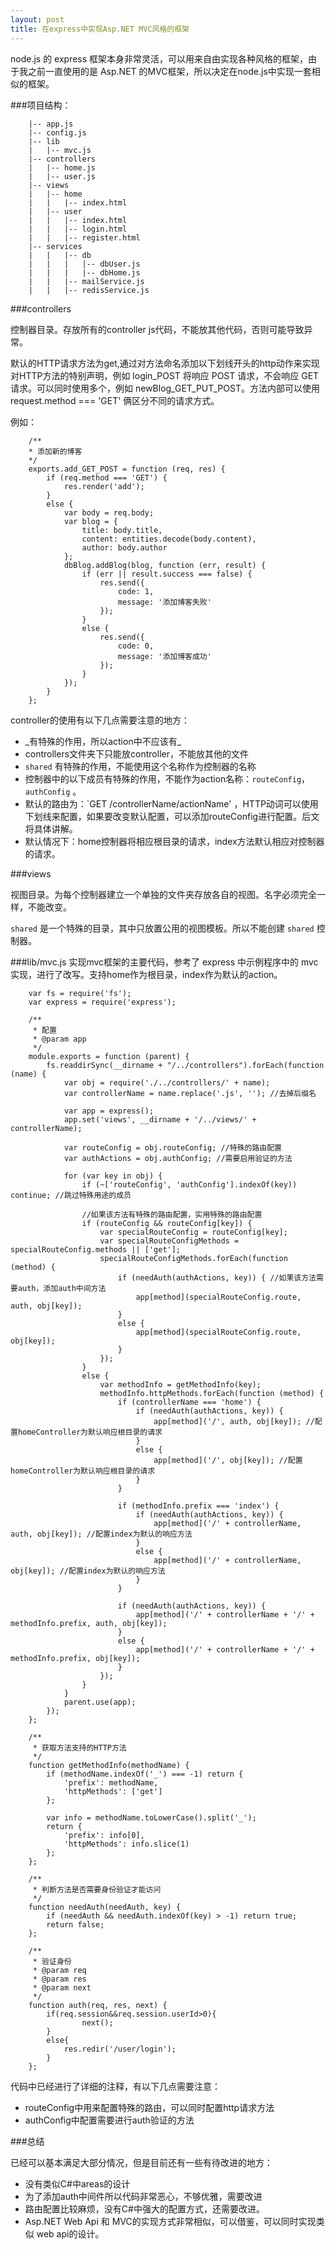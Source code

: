 ```yaml
---
layout: post
title: 在express中实现Asp.NET MVC风格的框架
---
```


node.js 的 express 框架本身非常灵活，可以用来自由实现各种风格的框架，由于我之前一直使用的是 Asp.NET 的MVC框架，所以决定在node.js中实现一套相似的框架。

###项目结构：

        |-- app.js
        |-- config.js
        |-- lib
        |   |-- mvc.js
        |-- controllers
        |   |-- home.js
        |   |-- user.js
        |-- views
        |   |-- home
        |   |   |-- index.html
        |   |-- user
        |   |   |-- index.html
        |   |   |-- login.html
        |   |   |-- register.html
        |-- services
        |   |   |-- db
        |   |   |   |-- dbUser.js
        |   |   |   |-- dbHome.js
        |   |   |-- mailService.js   
        |   |   |-- redisService.js

###controllers

控制器目录。存放所有的controller js代码，不能放其他代码，否则可能导致异常。

默认的HTTP请求方法为get,通过对方法命名添加以下划线开头的http动作来实现对HTTP方法的特别声明，例如 login_POST 将响应 POST 请求，不会响应 GET 请求。可以同时使用多个，例如 newBlog_GET_PUT_POST。方法内部可以使用 request.method === 'GET' 俩区分不同的请求方式。

例如：

        /**
        * 添加新的博客
        */
        exports.add_GET_POST = function (req, res) {
            if (req.method === 'GET') {
                res.render('add');
            }
            else {
                var body = req.body;
                var blog = {
                    title: body.title,
                    content: entities.decode(body.content),
                    author: body.author
                };
                dbBlog.addBlog(blog, function (err, result) {
                    if (err || result.success === false) {
                        res.send({
                            code: 1,
                            message: '添加博客失败'
                        });
                    }
                    else {
                        res.send({
                            code: 0,
                            message: '添加博客成功'
                        });
                    }
                });
            }
        };

controller的使用有以下几点需要注意的地方：

* \_有特殊的作用，所以action中不应该有\_ 
* controllers文件夹下只能放controller，不能放其他的文件
* `shared` 有特殊的作用，不能使用这个名称作为控制器的名称
* 控制器中的以下成员有特殊的作用，不能作为action名称：`routeConfig`，`authConfig` 。
* 默认的路由为：`GET /controllerName/actionName' ，HTTP动词可以使用下划线来配置，如果要改变默认配置，可以添加routeConfig进行配置。后文将具体讲解。
* 默认情况下：home控制器将相应根目录的请求，index方法默认相应对控制器的请求。

###views

视图目录。为每个控制器建立一个单独的文件夹存放各自的视图。名字必须完全一样，不能改变。

`shared` 是一个特殊的目录，其中只放置公用的视图模板。所以不能创建 `shared` 控制器。

###lib/mvc.js
实现mvc框架的主要代码，参考了 express 中示例程序中的 mvc 实现，进行了改写。支持home作为根目录，index作为默认的action。

        var fs = require('fs');
        var express = require('express');

        /**
         * 配置
         * @param app
         */
        module.exports = function (parent) {
            fs.readdirSync(__dirname + "/../controllers").forEach(function (name) {
                var obj = require('./../controllers/' + name);
                var controllerName = name.replace('.js', ''); //去掉后缀名

                var app = express();
                app.set('views', __dirname + '/../views/' + controllerName);

                var routeConfig = obj.routeConfig; //特殊的路由配置
                var authActions = obj.authConfig; //需要启用验证的方法

                for (var key in obj) {
                    if (~['routeConfig', 'authConfig'].indexOf(key)) continue; //跳过特殊用途的成员

                    //如果该方法有特殊的路由配置，实用特殊的路由配置
                    if (routeConfig && routeConfig[key]) {
                        var specialRouteConfig = routeConfig[key];
                        var specialRouteConfigMethods = specialRouteConfig.methods || ['get'];
                        specialRouteConfigMethods.forEach(function (method) {
                            if (needAuth(authActions, key)) { //如果该方法需要auth，添加auth中间方法
                                app[method](specialRouteConfig.route, auth, obj[key]);
                            }
                            else {
                                app[method](specialRouteConfig.route, obj[key]);
                            }
                        });
                    }
                    else {
                        var methodInfo = getMethodInfo(key);
                        methodInfo.httpMethods.forEach(function (method) {
                            if (controllerName === 'home') {
                                if (needAuth(authActions, key)) {
                                    app[method]('/', auth, obj[key]); //配置homeController为默认响应根目录的请求
                                }
                                else {
                                    app[method]('/', obj[key]); //配置homeController为默认响应根目录的请求
                                }
                            }

                            if (methodInfo.prefix === 'index') {
                                if (needAuth(authActions, key)) {
                                    app[method]('/' + controllerName, auth, obj[key]); //配置index为默认的响应方法
                                }
                                else {
                                    app[method]('/' + controllerName, obj[key]); //配置index为默认的响应方法
                                }
                            }

                            if (needAuth(authActions, key)) {
                                app[method]('/' + controllerName + '/' + methodInfo.prefix, auth, obj[key]);
                            }
                            else {
                                app[method]('/' + controllerName + '/' + methodInfo.prefix, obj[key]);
                            }
                        });
                    }
                }
                parent.use(app);
            });
        };

        /**
         * 获取方法支持的HTTP方法
         */
        function getMethodInfo(methodName) {
            if (methodName.indexOf('_') === -1) return {
                'prefix': methodName,
                'httpMethods': ['get']
            };

            var info = methodName.toLowerCase().split('_');
            return {
                'prefix': info[0],
                'httpMethods': info.slice(1)
            };
        };

        /**
         * 判断方法是否需要身份验证才能访问
         */
        function needAuth(needAuth, key) {
            if (needAuth && needAuth.indexOf(key) > -1) return true;
            return false;
        };

        /**
         * 验证身份
         * @param req
         * @param res
         * @param next
         */
        function auth(req, res, next) {
            if(req.session&&req.session.userId>0){
                    next(); 
            }
            else{
                res.redir('/user/login');
            }
        };

代码中已经进行了详细的注释，有以下几点需要注意：

* routeConfig中用来配置特殊的路由，可以同时配置http请求方法
* authConfig中配置需要进行auth验证的方法

###总结

已经可以基本满足大部分情况，但是目前还有一些有待改进的地方：

* 没有类似C#中areas的设计
* 为了添加auth中间件所以代码非常恶心，不够优雅，需要改进
* 路由配置比较麻烦，没有C#中强大的配置方式，还需要改进。
* Asp.NET Web Api 和 MVC的实现方式非常相似，可以借鉴，可以同时实现类似 web api的设计。